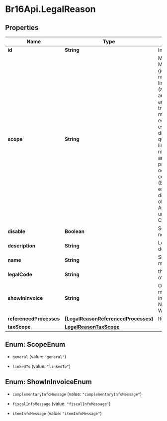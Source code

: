 # Br16Api.LegalReason

## Properties
Name | Type | Description | Notes
------------ | ------------- | ------------- | -------------
**id** | **String** | Internal ID | [optional] 
**scope** | **String** | Message scope. May be one of these. general - This message is not linked to any entity (agast/process/cfop) and will be applied to any item in a transacition. (Esta mensagem tem escopo geral, nao está relacionadas diretamente qualquer objeto.); linkedTo - This message is linked to an entity, and its processing will only occur when the context involves it. (Esta mensagens estão relacionadas diretamente a algum objeto como um AGAST por exemplo, um Processo ou uma CFOP.);  | 
**disable** | **Boolean** | Set this message as no longer valid | [optional] 
**description** | **String** | Legal reason textual description; | 
**name** | **String** | Short name to this message | 
**legalCode** | **String** | this field inform the official code number | [optional] 
**showInInvoice** | **String** | Optional. Show this message when used in Invoice (NFe, NFCe, others...). Where to show this. | [optional] 
**referencedProcesses** | [**[LegalReasonReferencedProcesses]**](LegalReasonReferencedProcesses.md) | Referenced Process | [optional] 
**taxScope** | [**LegalReasonTaxScope**](LegalReasonTaxScope.md) |  | [optional] 


<a name="ScopeEnum"></a>
## Enum: ScopeEnum


* `general` (value: `"general"`)

* `linkedTo` (value: `"linkedTo"`)




<a name="ShowInInvoiceEnum"></a>
## Enum: ShowInInvoiceEnum


* `complementaryInfoMessage` (value: `"complementaryInfoMessage"`)

* `fiscalInfoMessage` (value: `"fiscalInfoMessage"`)

* `itemInfoMessage` (value: `"itemInfoMessage"`)




